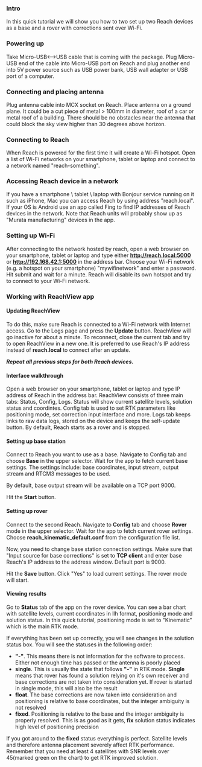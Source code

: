 ### Intro

In this quick tutorial we will show you how to two set up two Reach devices as a base and a rover with corrections sent over Wi-Fi.

### Powering up

Take Micro-USB<-->USB cable that is coming with the package. Plug Micro-USB end of the cable into Micro-USB port on Reach and plug another end into 5V power source such as USB power bank, USB wall adapter or USB port of a computer.

### Connecting and placing antenna

Plug antenna cable into MCX socket on Reach. Place antenna on a ground plane. It could be a cut piece of metal > 100mm in diameter, roof of a car or metal roof of a building. There should be no obstacles near the antenna that could block the sky view higher than 30 degrees above horizon.

### Connecting to Reach

When Reach is powered for the first time it will create a Wi-Fi hotspot. Open a list of Wi-Fi networks on your smartphone, tablet or laptop and connect to a network named "reach-something".

### Accessing Reach device in a network

If you have a smartphone \ tablet \ laptop with Bonjour service running on it such as iPhone, Mac you can access Reach by using address "reach.local".
If your OS is Android use an app called Fing to find IP addresses of Reach devices in the network. Note that Reach units will probably show up as "Murata manufacturing" devices in the app.

### Setting up Wi-Fi

After connecting to the network hosted by reach, open a web browser on your smartphone, tablet or laptop and type either **http://reach.local:5000** or **http://192.168.42.1:5000** in the address bar. Choose your Wi-Fi network (e.g. a hotspot on your smartphone) "mywifinetwork" and enter a password. Hit submit and wait for a minute. Reach will disable its own hotspot and try to connect to your Wi-Fi network.

### Working with ReachView app

#### Updating ReachView

To do this, make sure Reach is connected to a Wi-Fi network with Internet access. Go to the Logs page and press the **Update** button. ReachView will go inactive for about a minute. To reconnect, close the current tab and try to open ReachView in a new one. It is preferred to use Reach's IP address instead of **reach.local** to connect after an update.

***Repeat all previous steps for both Reach devices.***

#### Interface walkthrough

Open a web browser on your smartphone, tablet or laptop and type IP address of Reach in the address bar. ReachView consists of three main tabs: Status, Config, Logs. Status will show current satellite levels, solution status and coordintes. Config tab is used to set RTK parameters like positioning mode, set correction input interface and more. Logs tab keeps links to raw data logs, stored on the device and keeps the self-update button. By default, Reach starts as a rover and is stopped.

#### Setting up base station

Connect to Reach you want to use as a base. Navigate to Config tab and choose **Base** in the upper selector. Wait for the app to fetch current base settings. The settings include: base coordinates, input stream, output stream and RTCM3 messages to be used.

By default, base output stream will be available on a TCP port 9000.

Hit the **Start** button.

#### Setting up rover

Connect to the second Reach. Navigate to **Config** tab and choose **Rover** mode in the upper selector. Wait for the app to fetch current rover settings. Choose **reach_kinematic_default.conf** from the configuration file list.

Now, you need to change base station connection settings. Make sure that "Input source for base corrections" is set to **TCP client** and enter base Reach's IP address to the address window. Default port is 9000.

Hit the **Save** button. Click "Yes" to load current settings. The rover mode will start.

#### Viewing results

Go to **Status** tab of the app on the rover device. You can see a bar chart with satellite levels, current coordinates in llh format, positioning mode and solution status. In this quick tutorial, positioning mode is set to "Kinematic" which is the main RTK mode.

If everything has been set up correctly, you will see changes in the solution status box. You will see the statuses in the following order:

* **"-"**. This means there is not information for the software to process. Either not enough time has passed or the antenna is poorly placed
* **single**. This is usually the state that follows **"-"** in RTK mode. **Single** means that rover has found a solution relying on it's own receiver and base corrections are not taken into consideration yet. If rover is started in single mode, this will also be the result
* **float**. The base corrections are now taken into consideration and positioning is relative to base coordinates, but the integer ambiguity is not resolved
* **fixed**. Positioning is relative to the base and the integer ambiguity is properly resolved. This is as good as it gets, **fix** solution status indicates high level of positioning precision

If you got around to the **fixed** status everything is perfect. Satellite levels and therefore antenna placement severely affect RTK performance. Remember that you need at least 4 satellites with SNR levels over 45(marked green on the chart) to get RTK improved solution. 
